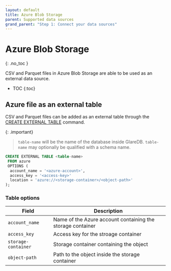 ```yaml
---
layout: default
title: Azure Blob Storage
parent: Supported data sources
grand_parent: "Step 1: Connect your data sources"
---
```


<!-- markdownlint-disable MD022 -->

<!-- prettier-ignore-start -->
# Azure Blob Storage
{: .no_toc }
<!-- prettier-ignore-end -->

<!-- markdownlint-enable MD022 -->

CSV and Parquet files in Azure Blob Storage are able to be used as an external
data source.

<!-- prettier-ignore-start -->

- TOC
{:toc}
<!-- prettier-ignore-end -->

## Azure file as an external table

CSV and Parquet files can be added as an external table through the
[CREATE EXTERNAL TABLE] command.

{: .important}

> `table-name` will be the name of the database inside GlareDB. `table-name` may
> optionally be qualified with a schema name.

```sql
CREATE EXTERNAL TABLE <table-name>
 FROM azure
 OPTIONS (
  account_name = '<azure-account>',
  access_key = '<access-key>'
  location = 'azure://<storage-container>/<object-path>'
);
```

### Table options

| Field               | Description                                                |
| ------------------- | ---------------------------------------------------------- |
| `account_name`      | Name of the Azure account containing the storage container |
| `access_key`        | Access key for the stroage container                       |
| `storage-container` | Storage container containing the object                    |
| `object-path`       | Path to the object inside the storage container            |

<!-- markdownlint-disable line-length -->

[CREATE EXTERNAL TABLE]: /glaredb/sql-commands/create-external-table

<!-- markdownlint-enable line-length -->
